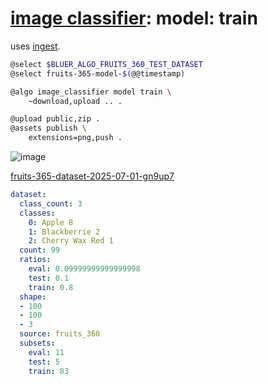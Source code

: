 # [image classifier](./image-classifier.md): model: train

uses [ingest](./image-classifier-dataset-ingest.md).

```bash
@select $BLUER_ALGO_FRUITS_360_TEST_DATASET
@select fruits-365-model-$(@@timestamp)

@algo image_classifier model train \
    ~download,upload .. .

@upload public,zip .
@assets publish \
    extensions=png,push .
```


![image](https://github.com/kamangir/assets/blob/main/fruits-365-dataset-2025-07-01-gn9up7/loss.png?raw=true)

[fruits-365-dataset-2025-07-01-gn9up7](https://kamangir-public.s3.ir-thr-at1.arvanstorage.ir/fruits-365-dataset-2025-07-01-gn9up7.tar.gz)

```yaml
dataset:
  class_count: 3
  classes:
    0: Apple 8
    1: Blackberrie 2
    2: Cherry Wax Red 1
  count: 99
  ratios:
    eval: 0.09999999999999998
    test: 0.1
    train: 0.8
  shape:
  - 100
  - 100
  - 3
  source: fruits_360
  subsets:
    eval: 11
    test: 5
    train: 83

```
